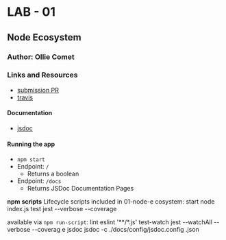 # LAB - 01

## Node Ecosystem

### Author: Ollie Comet

### Links and Resources
* [submission PR](https://github.com/ollie-career-track/lab-01/pull/1)
* [travis](https://travis-ci.com/ollie-career-track/lab-01)

#### Documentation
* [jsdoc](./docs)

#### Running the app
* `npm start`
* Endpoint: `/`
  * Returns a boolean
* Endpoint: `/docs`
  * Returns JSDoc Documentation Pages
  
**npm scripts**
Lifecycle scripts included in 01-node-e
cosystem:
  start
    node index.js
  test
    jest --verbose --coverage

available via `npm run-script`:
  lint
    eslint '**/*.js'
  test-watch
    jest --watchAll --verbose --coverag
e
  jsdoc
    jsdoc -c ./docs/config/jsdoc.config
.json